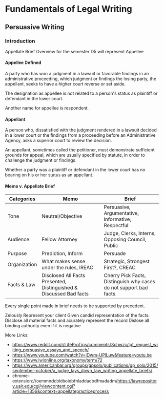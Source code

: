 # Fundamentals of Legal Writing
## Persuasive Writing

### Introduction

Appellate Brief Overview for the semester
D5 will represent Appellee

#### Appellee Defined
A party who has won a judgment in a lawsuit or favorable findings in an administrative proceeding, which judgment or findings the losing party, the appellant, seeks to have a higher court reverse or set aside.

The designation as appellee is not related to a person's status as plaintiff or defendant in the lower court.

Another name for appellee is respondent.

#### Appellant
A person who, dissatisfied with the judgment rendered in a lawsuit decided in a lower court or the findings from a proceeding before an Administrative Agency, asks a superior court to review the decision.

An appellant, sometimes called the petitioner, must demonstrate sufficient grounds for appeal, which are usually specified by statute, in order to challenge the judgment or findings.

Whether a party was a plaintiff or defendant in the lower court has no bearing on his or her status as an appellant.

#### Memo v. Appellate Brief

Categories  |  Memo | Brief
--|---|--
Tone  |Neutral/Objective   | Persuasive, Argumentative, Informative, Respectful
Audience  | Fellow Attorney  | Judge, Clerks, Interns, Opposing Council, Public
Purpose  | Prediction, Inform  |  Persuade
Organization  | What makes sense under the rules, IREAC  | Strategic, Strongest First?, CREAC
Facts & Law  | Disclosed All Facts Presented, Distinguished & Discussed Bad facts | Cherry Pick Facts, Distinguish why cases do not support bad facts.


Every single point made in brief needs to be supported by precedent.

Zelously Represent your client
Given candid representation of the facts.
Disclose all material facts and acurately represent the record
Dislose all binding authority even if it is negative



More Links:
- https://www.reddit.com/r/LifeProTips/comments/3chwzc/lpt_request_writing_persuasive_essays_and_speech/
- https://www.youtube.com/watch?v=lDwm-UPILuw&feature=youtu.be
- https://www.lwionline.org/taxonomy/term/72
- https://www.americanbar.org/groups/gpsolo/publications/gp_solo/2015/september-october/a_judge_lays_down_law_writing_appellate_briefs/
- chrome-extension://oemmndcbldboiebfnladdacbdfmadadm/https://lawrepository.ualr.edu/cgi/viewcontent.cgi?article=1356&context=appellatepracticeprocess
